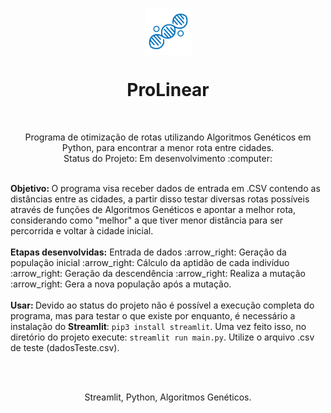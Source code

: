 <p align="center">
<img align="center" src="https://github.com/guilhermedonizetti/ProLinear/blob/master/imagens/ProLinear.png" width=75 height=75>
<h1 align="center">ProLinear</h1>
  <br>
  <p align="center">Programa de otimização de rotas utilizando Algoritmos Genéticos em Python, para encontrar a menor rota entre cidades.
  <br>
  Status do Projeto: Em desenvolvimento :computer:
 </p>
 </p>
 <br>
 <b>Objetivo: </b>O programa visa receber dados de entrada em .CSV contendo as distâncias entre as cidades, a partir disso testar diversas rotas possíveis através de funções de Algoritmos Genéticos e apontar a melhor rota, considerando como "melhor" a que tiver menor distância para ser percorrida e voltar à cidade inicial.
 <br><br>
 <b>Etapas desenvolvidas:</b> Entrada de dados :arrow_right: Geração da população inicial :arrow_right: Cálculo da aptidão de cada indivíduo :arrow_right: Geração da descendência :arrow_right: Realiza a mutação :arrow_right: Gera a nova população após a mutação.
 <br><br>
 <b>Usar: </b> Devido ao status do projeto não é possível a execução completa do programa, mas para testar o que existe por enquanto, é necessário a instalação do <b>Streamlit</b>:
 <code>pip3 install streamlit</code>.
 Uma vez feito isso, no diretório do projeto execute:
 <code>streamlit run main.py</code>.
 Utilize o arquivo .csv de teste (dadosTeste.csv).
 
 <br><br>
 
 <p align="center">
 Streamlit, Python, Algoritmos Genéticos.
 </p>
